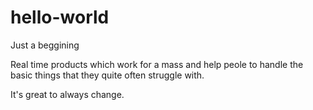 # hello-world
Just a beggining

Real time products which work for a mass and help peole to handle the basic things that they quite often struggle with.

It's great to always change.
